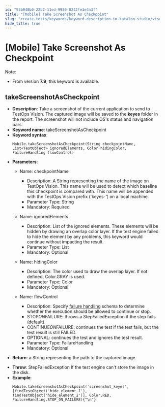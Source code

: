 ```yaml
---
id: "93b948b0-22b2-11ed-9930-0242fe3e4a3f"
title: "[Mobile] Take Screenshot As Checkpoint"
slug: "create-tests/keywords/keyword-description-in-katalon-studio/visual-based-mobile-testing-keywords/mobile-take-screenshot-as-checkpoint"
hide_title: true
---
```


# <a id="id_0" class="anchor_top_offset"/><a id="ariaid-title1" class="anchor_top_offset"/>[Mobile] Take Screenshot As Checkpoint

<div xmlns="http://www.w3.org/1999/xhtml" className="p"><div className="note note note_note"><span className="note__title">Note:</span> 
    <ul className="ul"><li className="li"><p className="p">From version <strong className="ph b">7.9</strong>, this keyword is
          available.</p></li></ul>
  </div></div>

## <a id="id_0__id_1" class="anchor_top_offset"/>takeScreenshotAsCheckpoint

              
<ul xmlns="http://www.w3.org/1999/xhtml" className="ul"><li className="li">     <strong className="ph b">Description</strong>: Take a screenshot of the current     application to send to TestOps Vision. The captured image will be     saved to the <strong className="ph b">keyes</strong> folder in the report. The     screenshot will not include OS's status and navigation bars.</li><li className="li">     <strong className="ph b">Keyword name</strong>: takeScreenshotAsCheckpoint</li><li className="li">     <strong className="ph b">Keyword syntax</strong>:     <pre className="pre codeblock"><code>Mobile.takeScreenshotAsCheckpoint(String checkpointName, List&lt;TestObject&gt; ignoredElements, Color hidingColor, FailureHandling flowControl)</code></pre>   </li><li className="li">     <p className="p">       <strong className="ph b">Parameters</strong>:</p>     <ul className="ul"><li className="li">         <p className="p">Name: checkpointName</p>         <ul className="ul"><li className="li">Description: A String representing the name of the image on             TestOps Vision. This name will be used to detect which baseline             this checkpoint is compared with. This name will be appended with             the TestOps Vision prefix ('keyes-') on a local machine.</li><li className="li">Parameter Type: String</li><li className="li">Mandatory: Required</li></ul>       </li><li className="li">         <p className="p">Name: ignoredElements</p>         <ul className="ul"><li className="li">Description: List of the ignored elements. These elements will             be hidden by drawing an overlap color layer. If the test engine             failed to hide the element by any problems, this keyword would             continue without impacting the result.</li><li className="li">Parameter Type: List           </li><li className="li">Mandatory: Optional</li></ul>       </li><li className="li">         <p className="p">Name: hidingColor</p>         <ul className="ul"><li className="li">Description: The color used to draw the overlap layer. If not             defined, Color.GRAY is used.</li><li className="li">Parameter Type: Color</li><li className="li">Mandatory: Optional</li></ul>       </li><li className="li">         <p className="p">Name: flowControl</p>         <ul className="ul"><li className="li">Description: Specify <a className="xref" href="/maintain/configure-failure-handling-settings-in-katalon-studio">failure handling</a>             schema to determine whether the execution should be allowed to             continue or stop.</li><li className="li">STOP<em className="ph i">ON</em>FAILURE: throws a StepFailedException if the             step fails (default).</li><li className="li">CONTINUE<em className="ph i">ON</em>FAILURE: continues the test if the test             fails, but the test result is still FAILED.</li><li className="li">OPTIONAL: continues the test and ignores the test result.</li><li className="li">Parameter Type: FailureHandling</li><li className="li">Mandatory: Optional</li></ul>       </li></ul>   </li><li className="li">     <p className="p">       <strong className="ph b">Return</strong>: a String representing the path to the       captured image.</p>   </li><li className="li">     <strong className="ph b">Throw</strong>: StepFailedException If the test engine     can't store the image in the disk.</li><li className="li">     <strong className="ph b">Example</strong>:<div className="p"><pre className="pre codeblock"><code>Mobile.takeScreenshotAsCheckpoint('screenshot_keyes', [findTestObject('hide_element_1'), findTestObject('hide_element_2')], Color.RED, FailureHandling.STOP_ON_FAILURE){"\n"}</code></pre></div></li></ul> 
                          
